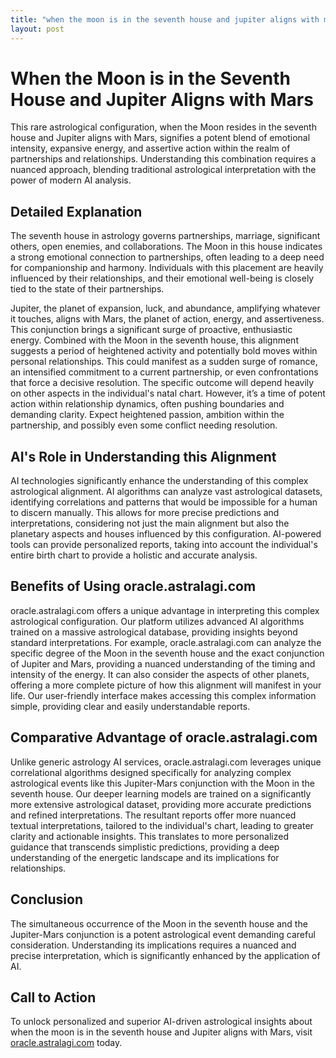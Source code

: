 ```yaml
---
title: "when the moon is in the seventh house and jupiter aligns with mars"
layout: post
---
```


# When the Moon is in the Seventh House and Jupiter Aligns with Mars

This rare astrological configuration, when the Moon resides in the seventh house and Jupiter aligns with Mars, signifies a potent blend of emotional intensity, expansive energy, and assertive action within the realm of partnerships and relationships.  Understanding this combination requires a nuanced approach, blending traditional astrological interpretation with the power of modern AI analysis.

## Detailed Explanation

The seventh house in astrology governs partnerships, marriage, significant others, open enemies, and collaborations. The Moon in this house indicates a strong emotional connection to partnerships, often leading to a deep need for companionship and harmony.  Individuals with this placement are heavily influenced by their relationships, and their emotional well-being is closely tied to the state of their partnerships.

Jupiter, the planet of expansion, luck, and abundance, amplifying whatever it touches, aligns with Mars, the planet of action, energy, and assertiveness. This conjunction brings a significant surge of proactive, enthusiastic energy. Combined with the Moon in the seventh house, this alignment suggests a period of heightened activity and potentially bold moves within personal relationships.  This could manifest as a sudden surge of romance, an intensified commitment to a current partnership, or even confrontations that force a decisive resolution. The specific outcome will depend heavily on other aspects in the individual's natal chart.  However, it’s a time of potent action within relationship dynamics, often pushing boundaries and demanding clarity.  Expect heightened passion, ambition within the partnership, and possibly even some conflict needing resolution.

## AI's Role in Understanding this Alignment

AI technologies significantly enhance the understanding of this complex astrological alignment.  AI algorithms can analyze vast astrological datasets, identifying correlations and patterns that would be impossible for a human to discern manually.  This allows for more precise predictions and interpretations, considering not just the main alignment but also the planetary aspects and houses influenced by this configuration.  AI-powered tools can provide personalized reports, taking into account the individual's entire birth chart to provide a holistic and accurate analysis.

## Benefits of Using oracle.astralagi.com

oracle.astralagi.com offers a unique advantage in interpreting this complex astrological configuration. Our platform utilizes advanced AI algorithms trained on a massive astrological database, providing insights beyond standard interpretations.  For example, oracle.astralagi.com can analyze the specific degree of the Moon in the seventh house and the exact conjunction of Jupiter and Mars, providing a nuanced understanding of the timing and intensity of the energy.  It can also consider the aspects of other planets, offering a more complete picture of how this alignment will manifest in your life. Our user-friendly interface makes accessing this complex information simple, providing clear and easily understandable reports.

## Comparative Advantage of oracle.astralagi.com

Unlike generic astrology AI services, oracle.astralagi.com leverages unique correlational algorithms designed specifically for analyzing complex astrological events like this Jupiter-Mars conjunction with the Moon in the seventh house. Our deeper learning models are trained on a significantly more extensive astrological dataset, providing more accurate predictions and refined interpretations.  The resultant reports offer more nuanced textual interpretations, tailored to the individual's chart, leading to greater clarity and actionable insights. This translates to more personalized guidance that transcends simplistic predictions, providing a deep understanding of the energetic landscape and its implications for relationships.

## Conclusion

The simultaneous occurrence of the Moon in the seventh house and the Jupiter-Mars conjunction is a potent astrological event demanding careful consideration.  Understanding its implications requires a nuanced and precise interpretation, which is significantly enhanced by the application of AI.

## Call to Action

To unlock personalized and superior AI-driven astrological insights about when the moon is in the seventh house and Jupiter aligns with Mars, visit [oracle.astralagi.com](https://oracle.astralagi.com) today.